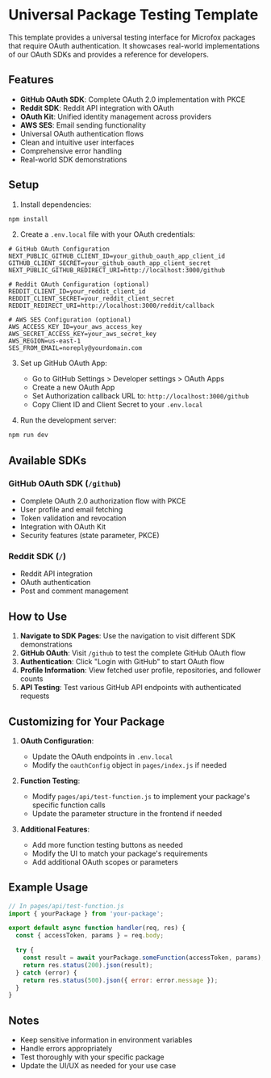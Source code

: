 # Universal Package Testing Template

This template provides a universal testing interface for Microfox packages that require OAuth authentication. It showcases real-world implementations of our OAuth SDKs and provides a reference for developers.

## Features

- **GitHub OAuth SDK**: Complete OAuth 2.0 implementation with PKCE
- **Reddit SDK**: Reddit API integration with OAuth
- **OAuth Kit**: Unified identity management across providers
- **AWS SES**: Email sending functionality
- Universal OAuth authentication flows
- Clean and intuitive user interfaces
- Comprehensive error handling
- Real-world SDK demonstrations

## Setup

1. Install dependencies:

```bash
npm install
```

2. Create a `.env.local` file with your OAuth credentials:

```env
# GitHub OAuth Configuration
NEXT_PUBLIC_GITHUB_CLIENT_ID=your_github_oauth_app_client_id
GITHUB_CLIENT_SECRET=your_github_oauth_app_client_secret
NEXT_PUBLIC_GITHUB_REDIRECT_URI=http://localhost:3000/github

# Reddit OAuth Configuration (optional)
REDDIT_CLIENT_ID=your_reddit_client_id
REDDIT_CLIENT_SECRET=your_reddit_client_secret
REDDIT_REDIRECT_URI=http://localhost:3000/reddit/callback

# AWS SES Configuration (optional)
AWS_ACCESS_KEY_ID=your_aws_access_key
AWS_SECRET_ACCESS_KEY=your_aws_secret_key
AWS_REGION=us-east-1
SES_FROM_EMAIL=noreply@yourdomain.com
```

3. Set up GitHub OAuth App:
   - Go to GitHub Settings > Developer settings > OAuth Apps
   - Create a new OAuth App
   - Set Authorization callback URL to: `http://localhost:3000/github`
   - Copy Client ID and Client Secret to your `.env.local`

4. Run the development server:

```bash
npm run dev
```

## Available SDKs

### GitHub OAuth SDK (`/github`)
- Complete OAuth 2.0 authorization flow with PKCE
- User profile and email fetching  
- Token validation and revocation
- Integration with OAuth Kit
- Security features (state parameter, PKCE)

### Reddit SDK (`/`)
- Reddit API integration
- OAuth authentication
- Post and comment management

## How to Use

1. **Navigate to SDK Pages**: Use the navigation to visit different SDK demonstrations
2. **GitHub OAuth**: Visit `/github` to test the complete GitHub OAuth flow
3. **Authentication**: Click "Login with GitHub" to start OAuth flow
4. **Profile Information**: View fetched user profile, repositories, and follower counts
5. **API Testing**: Test various GitHub API endpoints with authenticated requests

## Customizing for Your Package

1. **OAuth Configuration**:

   - Update the OAuth endpoints in `.env.local`
   - Modify the `oauthConfig` object in `pages/index.js` if needed

2. **Function Testing**:

   - Modify `pages/api/test-function.js` to implement your package's specific function calls
   - Update the parameter structure in the frontend if needed

3. **Additional Features**:
   - Add more function testing buttons as needed
   - Modify the UI to match your package's requirements
   - Add additional OAuth scopes or parameters

## Example Usage

```javascript
// In pages/api/test-function.js
import { yourPackage } from 'your-package';

export default async function handler(req, res) {
  const { accessToken, params } = req.body;

  try {
    const result = await yourPackage.someFunction(accessToken, params);
    return res.status(200).json(result);
  } catch (error) {
    return res.status(500).json({ error: error.message });
  }
}
```

## Notes

- Keep sensitive information in environment variables
- Handle errors appropriately
- Test thoroughly with your specific package
- Update the UI/UX as needed for your use case
